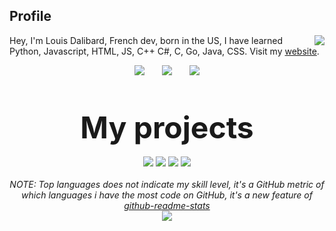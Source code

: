 ## Profile
<img align="right" src="https://github-readme-stats.vercel.app/api?username=AnOnTake&show_icons=true&theme=dracula&hide_border=true" />

Hey, I'm Louis Dalibard, French dev, born in the US, I have learned Python, Javascript, HTML, JS, C++ C#, C, Go, Java, CSS. Visit my <a href="https://anontake.github.io/">website</a>.
<br>
<p align="center">
    <img src="http://img.shields.io/badge/Discord-%40OnTake%235344-7289DA?style=for-the-badge" />
    &nbsp;&nbsp;&nbsp;&nbsp;&nbsp;
    <img src="http://img.shields.io/badge/Twiter-%40TvOutOf-1DA1F2?style=for-the-badge" />
    &nbsp;&nbsp;&nbsp;&nbsp;&nbsp;
    <img src="http://img.shields.io/badge/Instagram-%40louisdalibard-E1306C?style=for-the-badge" />
    <br>
    <br>
    <br>
    <br>
    <font size="14">
        <b>
            My projects
        </b><br>
    </font>
    <br>
    <img src="https://github-readme-stats.vercel.app/api/pin/?username=AnOnTake&repo=NekoVault&theme=dracula&hide_border=true" />
    <img src="https://github-readme-stats.vercel.app/api/pin/?username=AnOnTake&repo=DiscordRPCForMPRIS2&theme=dracula&hide_border=true" />
    <img src="https://github-readme-stats.vercel.app/api/pin/?username=AnOnTake&repo=OpenNotes&theme=dracula&hide_border=true" />
    <img src="https://github-readme-stats.vercel.app/api/pin/?username=AnOnTake&repo=TTACT-s-Anime-Player-Revamped&theme=dracula&hide_border=true" />
    <br>
<br>
<i>
    NOTE: Top languages does not indicate my skill level, it's a GitHub metric of which languages i have the most code on GitHub, it's a new feature of <a href="https://github.com/anuraghazra/github-readme-stats/">github-readme-stats</a></i><br>
<img align="center" src="https://github-readme-stats.vercel.app/api/top-langs/?username=AnOnTake&layout=compact&theme=dracula&hide_border=true" />
</p>
